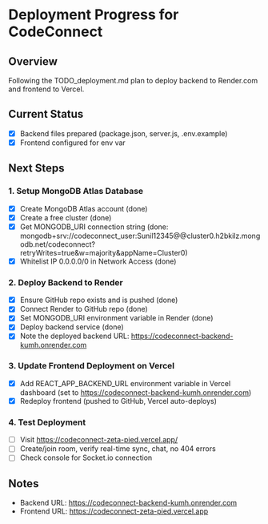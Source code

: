 # Deployment Progress for CodeConnect

## Overview
Following the TODO_deployment.md plan to deploy backend to Render.com and frontend to Vercel.

## Current Status
- [x] Backend files prepared (package.json, server.js, .env.example)
- [x] Frontend configured for env var

## Next Steps

### 1. Setup MongoDB Atlas Database
- [x] Create MongoDB Atlas account (done)
- [x] Create a free cluster (done)
- [x] Get MONGODB_URI connection string (done: mongodb+srv://codeconnect_user:Sunil12345@@cluster0.h2bkilz.mongodb.net/codeconnect?retryWrites=true&w=majority&appName=Cluster0)
- [x] Whitelist IP 0.0.0.0/0 in Network Access (done)

### 2. Deploy Backend to Render
- [x] Ensure GitHub repo exists and is pushed (done)
- [x] Connect Render to GitHub repo (done)
- [x] Set MONGODB_URI environment variable in Render (done)
- [x] Deploy backend service (done)
- [x] Note the deployed backend URL: https://codeconnect-backend-kumh.onrender.com

### 3. Update Frontend Deployment on Vercel
- [x] Add REACT_APP_BACKEND_URL environment variable in Vercel dashboard (set to https://codeconnect-backend-kumh.onrender.com)
- [x] Redeploy frontend (pushed to GitHub, Vercel auto-deploys)

### 4. Test Deployment
- [ ] Visit https://codeconnect-zeta-pied.vercel.app/
- [ ] Create/join room, verify real-time sync, chat, no 404 errors
- [ ] Check console for Socket.io connection

## Notes
- Backend URL: https://codeconnect-backend-kumh.onrender.com
- Frontend URL: https://codeconnect-zeta-pied.vercel.app
